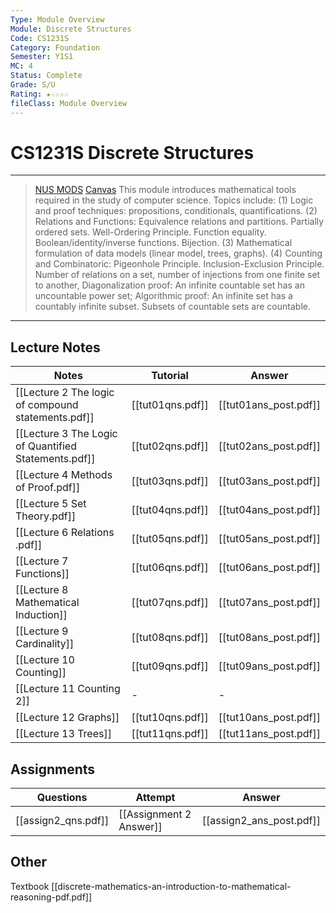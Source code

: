 ```yaml
---
Type: Module Overview
Module: Discrete Structures
Code: CS1231S 
Category: Foundation
Semester: Y1S1
MC: 4
Status: Complete
Grade: S/U
Rating: ★☆☆☆☆
fileClass: Module Overview
---
```

# CS1231S Discrete Structures 
---

> [NUS MODS](https://nusmods.com/modules/CS1231S/discrete-structures) [Canvas](https://canvas.nus.edu.sg/courses/24632/modules)
This module introduces mathematical tools required in the study of computer science. Topics include: (1) Logic and proof techniques: propositions, conditionals, quantifications. (2) Relations and Functions: Equivalence relations and partitions. Partially ordered sets. Well-Ordering Principle. Function equality. Boolean/identity/inverse functions. Bijection. (3) Mathematical formulation of data models (linear model, trees, graphs). (4) Counting and Combinatoric: Pigeonhole Principle. Inclusion-Exclusion Principle. Number of relations on a set, number of injections from one finite set to another, Diagonalization proof: An infinite countable set has an uncountable power set; Algorithmic proof: An infinite set has a countably infinite subset. Subsets of countable sets are countable.

---

## Lecture Notes

| Notes                                                | Tutorial         | Answer                |
| ---------------------------------------------------- | ---------------- | --------------------- |
| [[Lecture 2 The logic of compound statements.pdf]]   | [[tut01qns.pdf]] | [[tut01ans_post.pdf]] |
| [[Lecture 3 The Logic of Quantified Statements.pdf]] | [[tut02qns.pdf]] | [[tut02ans_post.pdf]] |
| [[Lecture 4 Methods of Proof.pdf]]                   | [[tut03qns.pdf]] | [[tut03ans_post.pdf]] |
| [[Lecture 5 Set Theory.pdf]]                         | [[tut04qns.pdf]] | [[tut04ans_post.pdf]] |
| [[Lecture 6 Relations .pdf]]                         | [[tut05qns.pdf]] | [[tut05ans_post.pdf]] |
| [[Lecture 7 Functions]]                              | [[tut06qns.pdf]] | [[tut06ans_post.pdf]] |
| [[Lecture 8 Mathematical Induction]]                 | [[tut07qns.pdf]] | [[tut07ans_post.pdf]] |
| [[Lecture 9 Cardinality]]                            | [[tut08qns.pdf]] | [[tut08ans_post.pdf]] |
| [[Lecture 10 Counting]]                              | [[tut09qns.pdf]] | [[tut09ans_post.pdf]] |
| [[Lecture 11 Counting 2]]                            | -            | -                 |
| [[Lecture 12 Graphs]]                                | [[tut10qns.pdf]] | [[tut10ans_post.pdf]] |
| [[Lecture 13 Trees]]                                 | [[tut11qns.pdf]] | [[tut11ans_post.pdf]] |

## Assignments
| Questions           | Attempt                 | Answer |
| ------------------- | ----------------------- | ------ |
| [[assign2_qns.pdf]] | [[Assignment 2 Answer]] | [[assign2_ans_post.pdf]]     |


## Other

Textbook [[discrete-mathematics-an-introduction-to-mathematical-reasoning-pdf.pdf]]
